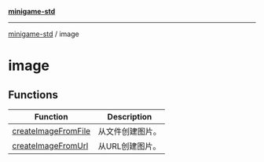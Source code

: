 [**minigame-std**](../../README.md)

***

[minigame-std](../../README.md) / image

# image

## Functions

| Function | Description |
| ------ | ------ |
| [createImageFromFile](functions/createImageFromFile.md) | 从文件创建图片。 |
| [createImageFromUrl](functions/createImageFromUrl.md) | 从URL创建图片。 |
